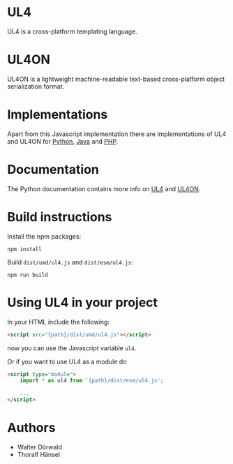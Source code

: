 # UL4

UL4 is a cross-platform templating language.


# UL4ON

UL4ON is a lightweight machine-readable text-based cross-platform object
serialization format.


# Implementations

Apart from this Javascript implementation there are implementations of UL4
and UL4ON for [Python](https://github.com/LivingLogic/LivingLogic.Python.xist),
[Java](https://github.com/LivingLogic/LivingLogic.Java.ul4) and
[PHP](https://github.com/LivingLogic/LivingLogic.PHP.ul4).


# Documentation

The Python documentation contains more info on
[UL4](http://python.livinglogic.de/UL4.html) and
[UL4ON](http://python.livinglogic.de/UL4ON.html).


# Build instructions

Install the npm packages:

```
npm install
```

Build `dist/umd/ul4.js` and `dist/esm/ul4.js`:

```
npm run build
```


# Using UL4 in your project

In your HTML include the following:

```html
<script src="{path}/dist/umd/ul4.js"></script>
```

now you can use the Javascript variable `ul4`.

Or if you want to use UL4 as a module do

```html
<script type="module">
	import * as ul4 from '{path}/dist/esm/ul4.js';

	...
</script>
```

# Authors

* Walter Dörwald
* Thoralf Hänsel
